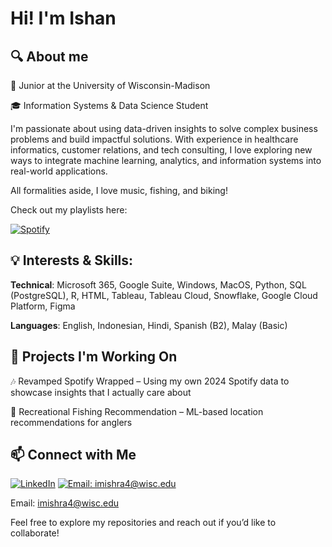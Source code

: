 # Hi! I'm Ishan


## 🔍 About me

📍 Junior at the University of Wisconsin-Madison 


🎓 Information Systems & Data Science Student 


I'm passionate about using data-driven insights to solve complex business problems and build impactful solutions. With experience in healthcare informatics, customer relations, and tech consulting, I love exploring new ways to integrate machine learning, analytics, and information systems into real-world applications.

All formalities aside, I love music, fishing, and biking!

Check out my playlists here:

[![Spotify](https://img.shields.io/badge/Spotify-1ED760?style=for-the-badge&logo=spotify&logoColor=white)](https://open.spotify.com/user/imthemishra5?si=bfe8f5fe986145a3)

## 💡 Interests & Skills:

**Technical**: Microsoft 365, Google Suite, Windows, MacOS, Python, SQL (PostgreSQL), R, HTML, Tableau, Tableau Cloud, Snowflake, Google Cloud Platform, Figma

**Languages**: English, Indonesian, Hindi, Spanish (B2), Malay (Basic)


## 🚀 Projects I'm Working On
🎶 Revamped Spotify Wrapped – Using my own 2024 Spotify data to showcase insights that I actually care about

🎣 Recreational Fishing Recommendation – ML-based location recommendations for anglers


## 📫 Connect with Me

[![LinkedIn](https://img.shields.io/badge/linkedin-%230077B5.svg?style=for-the-badge&logo=linkedin&logoColor=white)](https://www.linkedin.com/in/ishan-mishra-95a76a264/)
[![Email: imishra4@wisc.edu](https://img.shields.io/badge/Microsoft_Outlook-0078D4?style=for-the-badge&logo=microsoft-outlook&logoColor=white)](mailto:imishra4@wisc.edu)

Email: imishra4@wisc.edu
 
Feel free to explore my repositories and reach out if you’d like to collaborate!

